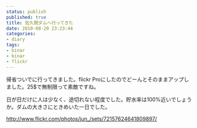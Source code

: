```yaml
---
status: publish
published: true
title: 佐久間ダムへ行ってきた
date: 2010-08-20 23:23:44
categories:
- diary
tags:
- binar
- binar
- flickr
---
```

帰省ついでに行ってきました。flickr Proにしたのでどーんとそのままアップしました。25$で無制限って素敵ですね。

日が日だけに人は少なく、途切れない程度でした。貯水率は100%近いでしょうか。ダムの大きさにときめいた一日でした。

<a href="http://www.flickr.com/photos/jun_/sets/72157624641809897/">http://www.flickr.com/photos/jun_/sets/72157624641809897/</a>
